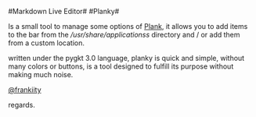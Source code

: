 <p><markdown>
#Markdown Live Editor#
#Planky#

Is a small tool to manage some options of [Plank][1], it allows you to add items to the bar from the */usr/share/applicationss* directory and / or add them from a custom location.

written under the pygkt 3.0 language, planky is quick and simple, without many colors or buttons, is a tool designed to fulfill its purpose without making much noise.

[@frankiity][2]

regards.

[1]: https://launchpad.net/plank
[2]: https://twitter.com/frankiity

</markdown></p>